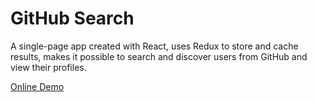 # GitHub Search
A single-page app created with React, uses Redux to store and cache results, makes it possible to search and discover users from GitHub and view their profiles.

[Online Demo](https://github-searcher.surge.sh/)

